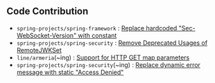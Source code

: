 ## Code Contribution
- `spring-projects/spring-framework` : [Replace hardcoded "Sec-WebSocket-Version" with constant](https://github.com/spring-projects/spring-framework/pull/34319)
- `spring-projects/spring-security` : [Remove Deprecated Usages of RemoteJWKSet](https://github.com/spring-projects/spring-security/pull/16537) 
- `line/armeria`(~ing) : [Support for HTTP GET map parameters](https://github.com/line/armeria/pull/6072) 
- `spring-projects/spring-security`(~ing) : [Replace dynamic error message with static "Access Denied"](https://github.com/spring-projects/spring-security/pull/16528)


<!--
**kwondh5217/kwondh5217** is a ✨ _special_ ✨ repository because its `README.md` (this file) appears on your GitHub profile.

Here are some ideas to get you started:

- 🔭 I’m currently working on ...
- 🌱 I’m currently learning ...
- 👯 I’m looking to collaborate on ...
- 🤔 I’m looking for help with ...
- 💬 Ask me about ...
- 📫 How to reach me: ...
- 😄 Pronouns: ...
- ⚡ Fun fact: ...
-->
